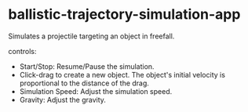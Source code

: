 # ballistic-trajectory-simulation-app

Simulates a projectile targeting an object in freefall.

controls:
- Start/Stop: Resume/Pause the simulation.
- Click-drag to create a new object. The object's initial velocity is proportional to the distance of the drag.
- Simulation Speed: Adjust the simulation speed. 
- Gravity: Adjust the gravity.

